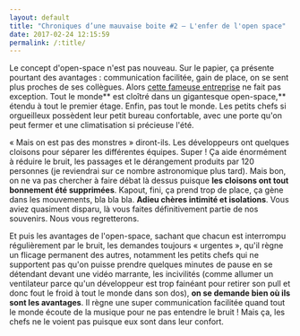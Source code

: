 ```yaml
---
layout: default
title: "Chroniques d’une mauvaise boite #2 – L'enfer de l'open space"
date: 2017-02-24 12:15:59
permalink: /:title/
---
```

Le concept d'open-space n'est pas nouveau. Sur le papier, ça présente pourtant des avantages : communication facilitée, gain de place, on se sent plus proches de ses collègues. Alors [cette fameuse entreprise](https://informaticienzero.github.io/chroniques-d'une-mauvaise-boite-#1-–-un-sprint-digne-d'un-marathon/) ne fait pas exception. Tout le monde** est cloîtré dans un gigantesque open-space,** étendu à tout le premier étage. Enfin, pas tout le monde. Les petits chefs si orgueilleux possèdent leur petit bureau confortable, avec une porte qu'on peut fermer et une climatisation si précieuse l'été.

<!--excerpt-->

« Mais on est pas des monstres » diront-ils. Les développeurs ont quelques cloisons pour séparer les différentes équipes. Super ! Ça aide énormément à réduire le bruit, les passages et le dérangement produits par 120 personnes (je reviendrai sur ce nombre astronomique plus tard). Mais bon, on ne va pas chercher à faire débat là dessus puisque **les cloisons ont tout bonnement été supprimées**. Kapout, fini, ça prend trop de place, ça gène dans les mouvements, bla bla bla. **Adieu chères intimité et isolations**. Vous aviez quasiment disparu, là vous faites définitivement partie de nos souvenirs. Nous vous regretterons.

Et puis les avantages de l'open-space, sachant que chacun est interrompu régulièrement par le bruit, les demandes toujours « urgentes », qu'il règne un flicage permanent des autres, notamment les petits chefs qui ne supportent pas qu'on puisse prendre quelques minutes de pause en se détendant devant une vidéo marrante, les incivilités (comme allumer un ventilateur parce qu'un développeur est trop fainéant pour retirer son pull et donc fout le froid à tout le monde dans son dos), **on se demande bien où ils sont les avantages**. Il règne une super communication facilitée quand tout le monde écoute de la musique pour ne pas entendre le bruit ! Mais ça, les chefs ne le voient pas puisque eux sont dans leur confort.